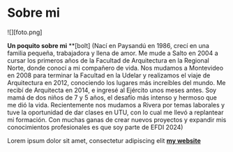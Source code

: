 # Sobre mi

![][foto.png]

**Un poquito sobre mi**
**[bolt] (Nací en Paysandú en 1986, crecí en una familia pequeña, trabajadora y llena de amor. Me mude a Salto en 2004 a cursar los primeros años de la Facultad de Arquitectura en la Regional Norte, donde conocí a mi compañero de vida. Nos mudamos a Montevideo en 2008 para terminar la Facultad en la Udelar y realizamos el viaje de Arquitectura en 2012, conociendo los lugares más increíbles del mundo.
Me recibí de Arquitecta en 2014, e ingresé al Ejército unos meses antes. 
Soy mamá de dos niños de 7 y 5 años, el desafío más intenso y hermoso que me dió la vida. 
Recientemente nos mudamos a Rivera por temas laborales y tuve la oportunidad de dar clases en UTU, con lo cual me llevó a replantear mi formación. Con muchas ganas de crear nuevos proyectos y expandir mis conocimientos profesionales es que soy parte de EFDI 2024)


Lorem ipsum dolor sit amet, consectetur adipiscing elit **[my website](https://community.emergentfutures.io/courses/5566525/content)**


[foto]: ../images/foto.jpg